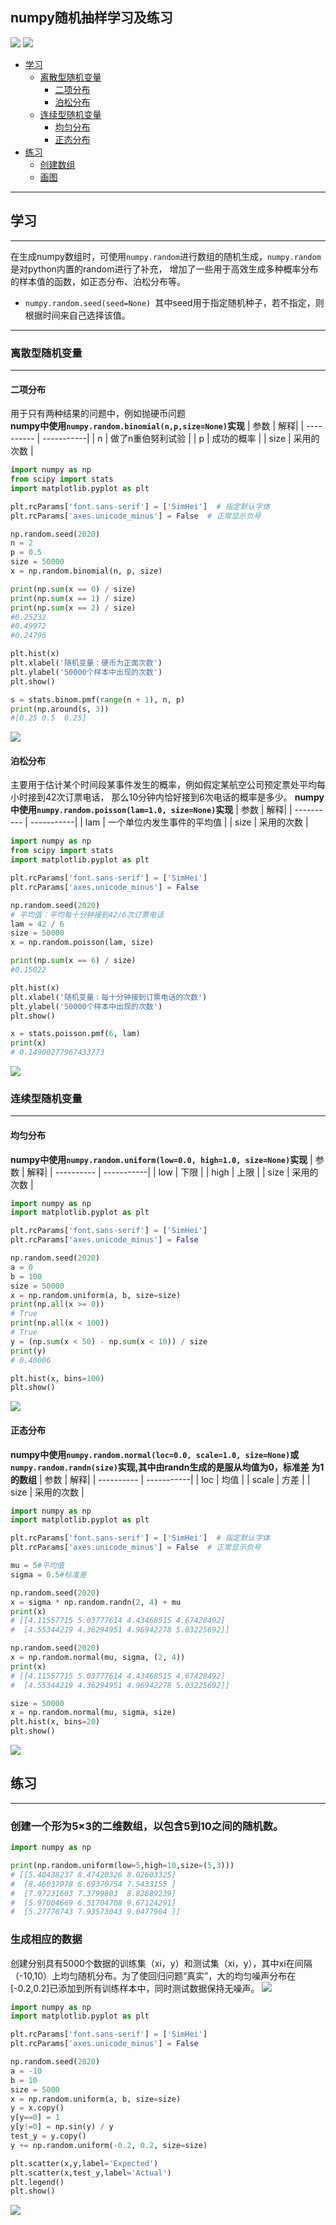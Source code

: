 numpy随机抽样学习及练习
-----
![](https://img.shields.io/badge/python-3.8-blue) ![](https://img.shields.io/badge/numpy-1.18.5-pink)<br>
* [学习](#学习)
  * [离散型随机变量](#离散型随机变量)
    * [二项分布](#二项分布)<br>
    * [泊松分布](#泊松分布)
  * [连续型随机变量](#连续型随机变量)
    * [均匀分布](#均匀分布)<br>
    * [正态分布](#正态分布)
* [练习](#练习)
  * [创建数组](#创建一个形为5×3的二维数组，以包含5到10之间的随机数)
  * [画图](#生成相应的数据)
------
## 学习
------
在生成numpy数组时，可使用`numpy.random`进行数组的随机生成，`numpy.random`是对python内置的random进行了补充，
增加了一些用于高效生成多种概率分布的样本值的函数，如正态分布、泊松分布等。<br>
* `numpy.random.seed(seed=None) `其中seed用于指定随机种子，若不指定，则根据时间来自己选择该值。
-------
### 离散型随机变量
------
#### 二项分布
用于只有两种结果的问题中，例如抛硬币问题<br>
**numpy中使用`numpy.random.binomial(n,p,size=None)`实现**
| 参数  | 解释|
| ---------- | -----------|
| n   | 做了n重伯努利试验 |
| p   | 成功的概率 |
| size   | 采用的次数 |
``` python
import numpy as np
from scipy import stats
import matplotlib.pyplot as plt

plt.rcParams['font.sans-serif'] = ['SimHei']  # 指定默认字体
plt.rcParams['axes.unicode_minus'] = False  # 正常显示负号

np.random.seed(2020)
n = 2
p = 0.5
size = 50000
x = np.random.binomial(n, p, size)

print(np.sum(x == 0) / size)
print(np.sum(x == 1) / size)
print(np.sum(x == 2) / size)
#0.25232
#0.49972
#0.24796

plt.hist(x)
plt.xlabel('随机变量：硬币为正面次数')
plt.ylabel('50000个样本中出现的次数')
plt.show()

s = stats.binom.pmf(range(n + 1), n, p)
print(np.around(s, 3))
#[0.25 0.5  0.25]
```
![](https://github.com/maxormin/learn_numpy/blob/main/task2_img/%E4%BA%8C%E9%A1%B9%E5%88%86%E5%B8%83.png)
#### 泊松分布
主要用于估计某个时间段某事件发生的概率，例如假定某航空公司预定票处平均每小时接到42次订票电话，
那么10分钟内恰好接到6次电话的概率是多少。
**numpy中使用`numpy.random.poisson(lam=1.0, size=None)`实现**
| 参数  | 解释|
| ---------- | -----------|
| lam   | 一个单位内发生事件的平均值 |
| size   | 采用的次数 |
``` python
import numpy as np
from scipy import stats
import matplotlib.pyplot as plt

plt.rcParams['font.sans-serif'] = ['SimHei']
plt.rcParams['axes.unicode_minus'] = False

np.random.seed(2020)
# 平均值：平均每十分钟接到42/6次订票电话
lam = 42 / 6
size = 50000
x = np.random.poisson(lam, size)

print(np.sum(x == 6) / size)
#0.15022

plt.hist(x)
plt.xlabel('随机变量：每十分钟接到订票电话的次数')
plt.ylabel('50000个样本中出现的次数')
plt.show()

x = stats.poisson.pmf(6, lam)
print(x)  
# 0.14900277967433773
```
![](https://github.com/maxormin/learn_numpy/blob/main/task2_img/%E6%B3%8A%E6%9D%BE%E5%88%86%E5%B8%83.png)
### 连续型随机变量
------
#### 均匀分布
**numpy中使用`numpy.random.uniform(low=0.0, high=1.0, size=None)`实现**
| 参数  | 解释|
| ---------- | -----------|
| low   | 下限 |
| high   | 上限 |
| size   | 采用的次数 |
``` python
import numpy as np
import matplotlib.pyplot as plt

plt.rcParams['font.sans-serif'] = ['SimHei']
plt.rcParams['axes.unicode_minus'] = False

np.random.seed(2020)
a = 0
b = 100
size = 50000
x = np.random.uniform(a, b, size=size)
print(np.all(x >= 0))  
# True
print(np.all(x < 100))  
# True
y = (np.sum(x < 50) - np.sum(x < 10)) / size 
print(y)  
# 0.40006

plt.hist(x, bins=100)
plt.show()
```
![](https://github.com/maxormin/learn_numpy/blob/main/task2_img/%E5%9D%87%E5%8C%80%E5%88%86%E5%B8%83.png)

#### 正态分布
**numpy中使用`numpy.random.normal(loc=0.0, scale=1.0, size=None)`或`numpy.random.randn(size)`实现,其中由randn生成的是服从均值为0，标准差
为1的数组**
| 参数  | 解释|
| ---------- | -----------|
| loc   | 均值 |
| scale   | 方差 |
| size   | 采用的次数 |
``` python
import numpy as np
import matplotlib.pyplot as plt

plt.rcParams['font.sans-serif'] = ['SimHei']  # 指定默认字体
plt.rcParams['axes.unicode_minus'] = False  # 正常显示负号

mu = 5#平均值
sigma = 0.5#标准差

np.random.seed(2020)
x = sigma * np.random.randn(2, 4) + mu
print(x)
# [[4.11557715 5.03777614 4.43468515 4.67428492]
#  [4.55344219 4.36294951 4.96942278 5.03225692]]

np.random.seed(2020)
x = np.random.normal(mu, sigma, (2, 4))
print(x)
# [[4.11557715 5.03777614 4.43468515 4.67428492]
#  [4.55344219 4.36294951 4.96942278 5.03225692]]

size = 50000
x = np.random.normal(mu, sigma, size)
plt.hist(x, bins=20)
plt.show()
```
![](https://github.com/maxormin/learn_numpy/blob/main/task2_img/%E6%AD%A3%E6%80%81%E5%88%86%E5%B8%83.png)
## 练习
------
### 创建一个形为5×3的二维数组，以包含5到10之间的随机数。
``` python
import numpy as np

print(np.random.uniform(low=5,high=10,size=(5,3)))
# [[5.40438237 8.47420326 8.02603325]
#  [8.46037978 6.69370754 7.5433155 ]
#  [7.97231603 7.3799803  8.82689239]
#  [5.97004669 6.51704708 9.67124291]
#  [5.27770743 7.93573043 9.0477904 ]]
```

### 生成相应的数据
创建分别具有5000个数据的训练集（xi，y）和测试集（xi，y），其中xi在间隔（-10,10）上均匀随机分布。为了使回归问题“真实”，大的均匀噪声分布在[-0.2,0.2]已添加到所有训练样本中，同时测试数据保持无噪声。
![](https://github.com/maxormin/learn_numpy/blob/main/task2_img/%E7%BB%83%E4%B9%A0%E5%9B%BE%E7%89%87.png)
``` python
import numpy as np
import matplotlib.pyplot as plt

plt.rcParams['font.sans-serif'] = ['SimHei']
plt.rcParams['axes.unicode_minus'] = False

np.random.seed(2020)
a = -10
b = 10
size = 5000
x = np.random.uniform(a, b, size=size)
y = x.copy()
y[y==0] = 1
y[y!=0] = np.sin(y) / y
test_y = y.copy()
y += np.random.uniform(-0.2, 0.2, size=size)

plt.scatter(x,y,label='Expected')
plt.scatter(x,test_y,label='Actual')
plt.legend()
plt.show()
```
![](https://github.com/maxormin/learn_numpy/blob/main/task2_img/%E7%BB%93%E6%9E%9C.png)
